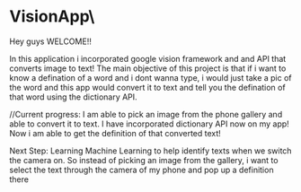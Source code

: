 # VisionApp\
Hey guys WELCOME!!

In this application i incorporated google vision framework and and API that converts image to text!
The main objective of this project is that if i want to know a defination of a word and i dont wanna type,
i would just take a pic of the word and this app would convert it to text and tell you the defination of that word using the dictionary API. 

//Current progress:
I am able to pick an image from the phone gallery and able to convert it to text.
I have incorporated dictionary API now on my app! Now i am able to get the definition of that converted text!

Next Step: 
Learning Machine Learning to help identify texts when we switch the camera on. So instead of picking an image from the gallery, i want to select the text through the camera of my phone and pop up a definition there
